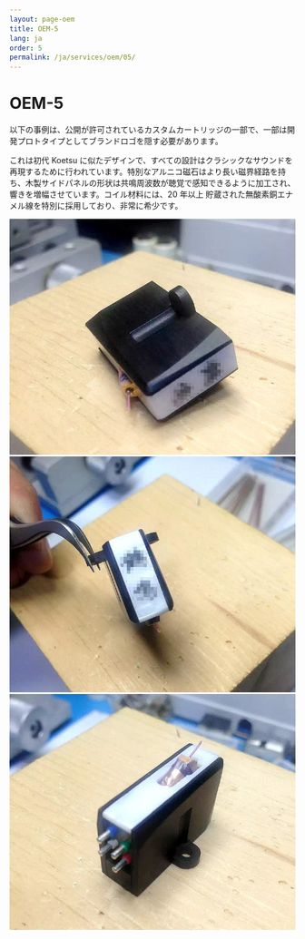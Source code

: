 ```yaml
---
layout: page-oem
title: OEM-5
lang: ja
order: 5
permalink: /ja/services/oem/05/
---
```



# OEM-5

以下の事例は、公開が許可されているカスタムカートリッジの一部で、一部は開発プロトタイプとしてブランドロゴを隠す必要があります。


これは初代 Koetsu に似たデザインで、すべての設計はクラシックなサウンドを再現するために行われています。特別なアルニコ磁石はより長い磁界経路を持ち、木製サイドパネルの形状は共鳴周波数が聴覚で感知できるように加工され、響きを増幅させています。コイル材料には、20 年以上 貯蔵された無酸素銅エナメル線を特別に採用しており、非常に希少です。

![1](/assets/services/OEM-5/1.jpg)
![2](/assets/services/OEM-5/2.jpg)
![3](/assets/services/OEM-5/3.jpg)